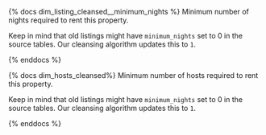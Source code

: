 {% docs dim_listing_cleansed__minimum_nights %}
Minimum number of nights required to rent this property.

Keep in mind that old listings might have `minimum_nights` set
to 0 in the source tables. Our cleansing algorithm updates this to `1`.

{% enddocs %}

{% docs dim_hosts_cleansed%}
Minimum number of hosts required to rent this property.

Keep in mind that old listings might have `minimum_nights` set
to 0 in the source tables. Our cleansing algorithm updates this to `1`.

{% enddocs %}